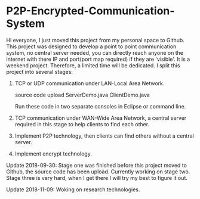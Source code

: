 # P2P-Encrypted-Communication-System

Hi everyone, I just moved this project from my personal space to Github.
This project was designed to develop a point to point communication system, no central server needed, you can directly reach anyone on the internet with there IP and port(port map required) if they are 'visible'.
It is a weekend project. Therefore, a limited time will be dedicated. I split this project into several stages:
  1. TCP or UDP communication under LAN-Local Area Network.
     
     source code upload   ServerDemo.java ClientDemo.java
     
     Run these code in two separate consoles in Eclipse or command line.
     
  2. TCP communication under WAN-Wide Area Network, a central server required in this stage to help clients to find each other.     
  3. Implement P2P technology, then clients can find others without a central server.
  4. Implement encrypt technology.
  




Update 2018-09-30:
  Stage one was finished before this project moved to Github, the source code has been upload.
  Currently working on stage two.
  Stage three is very hard, when I get there I will try my best to figure it out.
 
Update 2018-11-09:
  Woking on research technologies.
